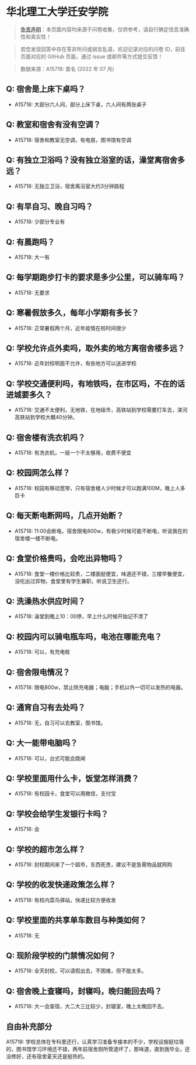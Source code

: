# 华北理工大学迁安学院

> [免责声明](https://colleges.chat/#_3)：本页面内容均来源于问卷收集，仅供参考，请自行确定信息准确性和真实性！

> 若您发现回答中存在答非所问或胡言乱语，欢迎记录对应的问卷 ID，前往页面对应的 GitHub 页面，通过 issue 或邮件等方式提交反馈！

> 数据来源：A15718: 匿名 (2022 年 07 月)

## Q: 宿舍是上床下桌吗？

- A15718: 大部分六人间，部分上床下桌，六人间有两张桌子

## Q: 教室和宿舍有没有空调？

- A15718: 宿舍和教室无空调，有电扇，图书馆有空调

## Q: 有独立卫浴吗？没有独立浴室的话，澡堂离宿舍多远？

- A15718: 无独立卫浴，宿舍离浴室大约3分钟路程

## Q: 有早自习、晚自习吗？

- A15718: 少部分专业有

## Q: 有晨跑吗？

- A15718: 大一有

## Q: 每学期跑步打卡的要求是多少公里，可以骑车吗？

- A15718: 无要求

## Q: 寒暑假放多久，每年小学期有多长？

- A15718: 正常暑假两个月，近年疫情在校时间很少

## Q: 学校允许点外卖吗，取外卖的地方离宿舍楼多远？

- A15718: 近年封校明面不允许，有些地方可以送进学校

## Q: 学校交通便利吗，有地铁吗，在市区吗，不在的话进城要多久？

- A15718: 交通不太便利，无地铁，在地级市，高铁站到学校需要打车去，滦河高铁站到学校大概40分钟。

## Q: 宿舍楼有洗衣机吗？

- A15718: 有洗衣机，一层一个不太够用，收费不便宜

## Q: 校园网怎么样？

- A15718: 校园有移动宽带，只有宿舍楼人少时候才可以跑满100M，晚上人多巨卡

## Q: 每天断电断网吗，几点开始断？

- A15718: 11:00会断电，宿舍限电800w，有极少时候可能不断电，听说我在的宿舍楼一楼不断电。

## Q: 食堂价格贵吗，会吃出异物吗？

- A15718: 食堂一楼价格比较贵，二楼面挺便宜，味道还不错，三楼早餐便宜，没吃出过异物，食堂里有学生兼职，听说卫生还行。

## Q: 洗澡热水供应时间？

- A15718: 澡堂到晚上10：00停，早上什么时候开始记不清了

## Q: 校园内可以骑电瓶车吗，电池在哪能充电？

- A15718: 可以，有充电桩

## Q: 宿舍限电情况？

- A15718: 限电800w，禁止除充电器；电脑；手机以外一切可以发热的电器。

## Q: 通宵自习有去处吗？

- A15718: 无，自习可以去教室，图书馆。

## Q: 大一能带电脑吗？

- A15718: 可以，台式可能会跳闸

## Q: 学校里面用什么卡，饭堂怎样消费？

- A15718: 有校园卡，食堂可以用微信，支付宝

## Q: 学校会给学生发银行卡吗？

- A15718: 会

## Q: 学校的超市怎么样？

- A15718: 封校期间来了一个超市，东西死贵，建议不是急需物品就网购

## Q: 学校的收发快递政策怎么样？

- A15718: 有校内菜鸟驿站，快递比较方便收发

## Q: 学校里面的共享单车数目与种类如何？

- A15718: 无

## Q: 现阶段学校的门禁情况如何？

- A15718: 全天封校，可以请假出去，不困难，但不能太多。

## Q: 宿舍晚上查寝吗，封寝吗，晚归能回去吗？

- A15718: 大一会查宿，大二大三比较少，封寝室，晚上太晚回不去。

## 自由补充部分

A15718: 学校总体在专科里还行，认真学习准备专接本的不少，学校设施挺垃圾的，图书馆学习环境还不错，两年前宿舍厕所管道坏了，那味道，直到我毕业，还没修好，还有宿舍夏天还是挺热的。